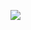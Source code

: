 [![](https://jitpack.io/v/Basanta420/nepali-date-converter.svg)](https://jitpack.io/#Basanta420/nepali-date-converter)
